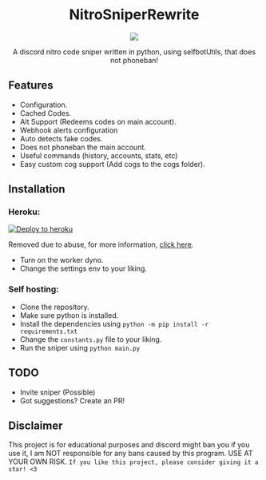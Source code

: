 <h1 align="center">NitroSniperRewrite</h1>

<p align="center">
  <a href="#"><img src="https://img.shields.io/codefactor/grade/github/adam757521/NitroSniperRewrite?style=flat-square" /></a>
</p>

<p align="center">
   A discord nitro code sniper written in python, using selfbotUtils, that does not phoneban!
</p>

Features
-------------

- Configuration.
- Cached Codes.
- Alt Support (Redeems codes on main account).
- Webhook alerts configuration
- Auto detects fake codes.
- Does not phoneban the main account.
- Useful commands (history, accounts, stats, etc)
- Easy custom cog support (Add cogs to the cogs folder).

Installation
-------------
### Heroku: ###

  [![Deploy to heroku](https://www.herokucdn.com/deploy/button.svg)]()

  Removed due to abuse, for more information, [click here]().
  
  - Turn on the worker dyno.
  - Change the settings env to your liking.

### Self hosting: ###
  - Clone the repository.
  - Make sure python is installed.
  - Install the dependencies using `python -m pip install -r requirements.txt` 
  - Change the `constants.py` file to your liking.
  - Run the sniper using `python main.py`

TODO
-------------
- Invite sniper (Possible)
- Got suggestions? Create an PR!

Disclaimer
-------------
This project is for educational purposes and discord might ban you if you use it, I am NOT responsible for any bans caused by this program. USE AT YOUR OWN RISK.
`If you like this project, please consider giving it a star! <3`

